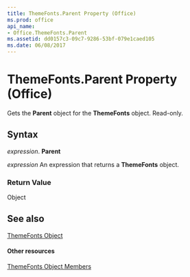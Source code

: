 ```yaml
---
title: ThemeFonts.Parent Property (Office)
ms.prod: office
api_name:
- Office.ThemeFonts.Parent
ms.assetid: dd0157c3-09c7-9286-53bf-079e1caed105
ms.date: 06/08/2017
---
```



# ThemeFonts.Parent Property (Office)

Gets the  **Parent** object for the **ThemeFonts** object. Read-only.


## Syntax

 _expression_. **Parent**

 _expression_ An expression that returns a **ThemeFonts** object.


### Return Value

Object


## See also


[ThemeFonts Object](themefonts-object-office.md)
#### Other resources


[ThemeFonts Object Members](themefonts-members-office.md)

